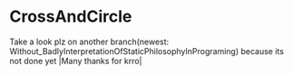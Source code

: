 # CrossAndCircle
Take a look plz on another branch(newest: Without_BadlyInterpretationOfStaticPhilosophyInPrograming) because its not done yet
|Many thanks for krro|
